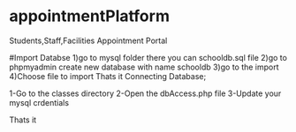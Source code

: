 # appointmentPlatform
Students,Staff,Facilities Appointment Portal 




#Import Databse
1)go to mysql folder there you can schooldb.sql file
2)go to phpmyadmin create new database with name schooldb
3)go to the import 
4)Choose file to import
Thats it
Connecting Database;

1-Go to the classes directory
2-Open the dbAccess.php file
3-Update your mysql crdentials

Thats it
